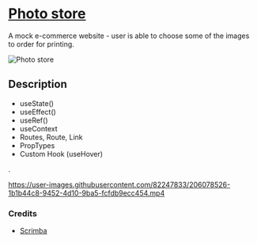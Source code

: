 # [Photo store](https://frontendella.github.io/Photo-e-commerce-website/)
A mock e-commerce website - user is able to choose some of the images to order for printing.

![Photo store ](https://user-images.githubusercontent.com/82247833/206615291-bec1b020-1eba-4fa0-97d8-f5565ec4e5d2.png)

## Description

<p align="right">

* useState()
* useEffect()
* useRef()
* useContext
* Routes, Route, Link
* PropTypes
* Custom Hook (useHover)

</p>. 


https://user-images.githubusercontent.com/82247833/206078526-1b1b44c8-9452-4d10-9ba5-fcfdb9ecc454.mp4

   
### Credits

- [Scrimba](https://scrimba.com/allcourses)




